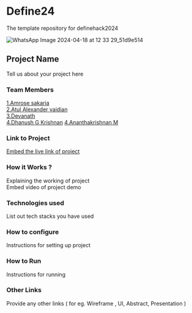 # Define24
The template repository for definehack2024

![WhatsApp Image 2024-04-18 at 12 33 29_51d9e514](https://github.com/Definehack/Define24/assets/79042374/4d6c229a-5048-4ac9-bba6-c0e835e22097)

## Project Name
Tell us about your project here

### Team Members
[1.Amrose sakaria](AMROSE-SAKARIA)   
[2.Atul Alexander vaidian](AtulAV7)   
[3.Devanath](Devanath2003)   
[4.Dhanush G Krishnan](Dhanushgk) 
[4.Ananthakrishnan M](ananthakrishnanm1) 

### Link to Project
[Embed the live link of project](https://enrootdefine.netlify.app/)

### How it Works ?
Explaining the working of project  
Embed video of project demo

### Technologies used
List out tech stacks you have used

### How to configure
Instructions for setting up project

### How to Run
Instructions for running

### Other Links
Provide any other links ( for eg. Wireframe , UI, Abstract, Presentation )
